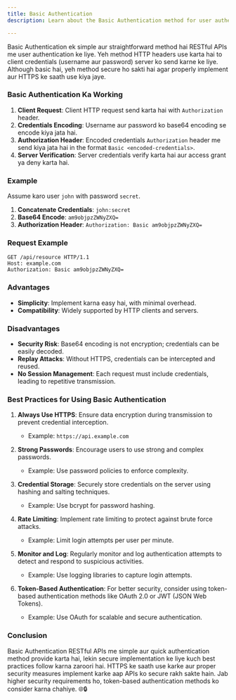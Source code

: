 ```yaml
---
title: Basic Authentication
description: Learn about the Basic Authentication method for user authentication in RESTful APIs, including its working, example, advantages, disadvantages, and best practices.

---
```


Basic Authentication ek simple aur straightforward method hai RESTful APIs me user authentication ke liye. Yeh method HTTP headers use karta hai to client credentials (username aur password) server ko send karne ke liye. Although basic hai, yeh method secure ho sakti hai agar properly implement aur HTTPS ke saath use kiya jaye.

### Basic Authentication Ka Working

1. **Client Request**: Client HTTP request send karta hai with `Authorization` header.
2. **Credentials Encoding**: Username aur password ko base64 encoding se encode kiya jata hai.
3. **Authorization Header**: Encoded credentials `Authorization` header me send kiya jata hai in the format `Basic <encoded-credentials>`.
4. **Server Verification**: Server credentials verify karta hai aur access grant ya deny karta hai.

### Example

Assume karo user `john` with password `secret`.

1. **Concatenate Credentials**: `john:secret`
2. **Base64 Encode**: `am9objpzZWNyZXQ=`
3. **Authorization Header**: `Authorization: Basic am9objpzZWNyZXQ=`

### Request Example

```http
GET /api/resource HTTP/1.1
Host: example.com
Authorization: Basic am9objpzZWNyZXQ=
```

### Advantages

- **Simplicity**: Implement karna easy hai, with minimal overhead.
- **Compatibility**: Widely supported by HTTP clients and servers.

### Disadvantages

- **Security Risk**: Base64 encoding is not encryption; credentials can be easily decoded.
- **Replay Attacks**: Without HTTPS, credentials can be intercepted and reused.
- **No Session Management**: Each request must include credentials, leading to repetitive transmission.

### Best Practices for Using Basic Authentication

1. **Always Use HTTPS**: Ensure data encryption during transmission to prevent credential interception.
   - Example: `https://api.example.com`

2. **Strong Passwords**: Encourage users to use strong and complex passwords.
   - Example: Use password policies to enforce complexity.

3. **Credential Storage**: Securely store credentials on the server using hashing and salting techniques.
   - Example: Use bcrypt for password hashing.

4. **Rate Limiting**: Implement rate limiting to protect against brute force attacks.
   - Example: Limit login attempts per user per minute.

5. **Monitor and Log**: Regularly monitor and log authentication attempts to detect and respond to suspicious activities.
   - Example: Use logging libraries to capture login attempts.

6. **Token-Based Authentication**: For better security, consider using token-based authentication methods like OAuth 2.0 or JWT (JSON Web Tokens).
   - Example: Use OAuth for scalable and secure authentication.

### Conclusion

Basic Authentication RESTful APIs me simple aur quick authentication method provide karta hai, lekin secure implementation ke liye kuch best practices follow karna zaroori hai. HTTPS ke saath use karke aur proper security measures implement karke aap APIs ko secure rakh sakte hain. Jab higher security requirements ho, token-based authentication methods ko consider karna chahiye. 🌐🔒